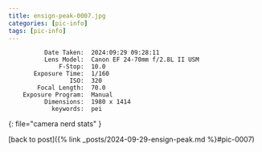 ```yaml
---
title: ensign-peak-0007.jpg
categories: [pic-info]
tags: [pic-info]
---
```


```text
          Date Taken:  2024:09:29 09:28:11
          Lens Model:  Canon EF 24-70mm f/2.8L II USM
              F-Stop:  10.0
       Exposure Time:  1/160
                 ISO:  320
        Focal Length:  70.0
    Exposure Program:  Manual
          Dimensions:  1980 x 1414
            keywords:  pei
```
{: file="camera nerd stats" }

[back to post]({% link _posts/2024-09-29-ensign-peak.md %}#pic-0007)